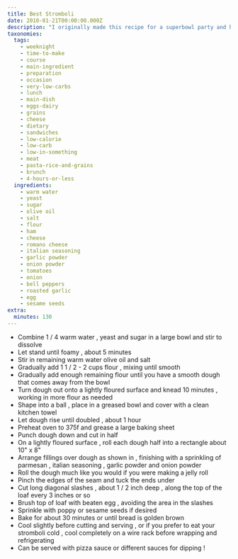 ```yaml
---
title: Best Stromboli
date: 2010-01-21T00:00:00.000Z
description: "I originally made this recipe for a superbowl party and have made it many times since for my husbands lunches.  great recipe and can be done with a wide variety of variations...enjoy!\r\nkeep in mind the addition of too many fresh vegetables can make the bread soggy!"
taxonomies:
  tags:
    - weeknight
    - time-to-make
    - course
    - main-ingredient
    - preparation
    - occasion
    - very-low-carbs
    - lunch
    - main-dish
    - eggs-dairy
    - grains
    - cheese
    - dietary
    - sandwiches
    - low-calorie
    - low-carb
    - low-in-something
    - meat
    - pasta-rice-and-grains
    - brunch
    - 4-hours-or-less
  ingredients:
    - warm water
    - yeast
    - sugar
    - olive oil
    - salt
    - flour
    - ham
    - cheese
    - romano cheese
    - italian seasoning
    - garlic powder
    - onion powder
    - tomatoes
    - onion
    - bell peppers
    - roasted garlic
    - egg
    - sesame seeds
extra:
  minutes: 130
---
```

 - Combine 1 / 4 warm water , yeast and sugar in a large bowl and stir to dissolve
 - Let stand until foamy , about 5 minutes
 - Stir in remaining warm water olive oil and salt
 - Gradually add 1 1 / 2 - 2 cups flour , mixing until smooth
 - Gradually add enough remaining flour until you have a smooth dough that comes away from the bowl
 - Turn dough out onto a lightly floured surface and knead 10 minutes , working in more flour as needed
 - Shape into a ball , place in a greased bowl and cover with a clean kitchen towel
 - Let dough rise until doubled , about 1 hour
 - Preheat oven to 375f and grease a large baking sheet
 - Punch dough down and cut in half
 - On a lightly floured surface , roll each dough half into a rectangle about 10" x 8"
 - Arrange fillings over dough as shown in , finishing with a sprinkling of parmesan , italian seasoning , garlic powder and onion powder
 - Roll the dough much like you would if you were making a jelly roll
 - Pinch the edges of the seam and tuck the ends under
 - Cut long diagonal slashes , about 1 / 2 inch deep , along the top of the loaf every 3 inches or so
 - Brush top of loaf with beaten egg , avoiding the area in the slashes
 - Sprinkle with poppy or sesame seeds if desired
 - Bake for about 30 minutes or until bread is golden brown
 - Cool slightly before cutting and serving , or if you prefer to eat your stromboli cold , cool completely on a wire rack before wrapping and refrigerating
 - Can be served with pizza sauce or different sauces for dipping !
